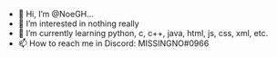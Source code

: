 - 👋 Hi, I’m @NoeGH...
- 👀 I’m interested in nothing really
- 🌱 I’m currently learning python, c, c++, java, html, js, css, xml, etc.
- 📫 How to reach me in Discord: MISSINGNO#0966

<!---
NoeGH25/NoeGH25 is a ✨ special ✨ repository because its `README.md` (this file) appears on your GitHub profile.
You can click the Preview link to take a look at your changes.
--->
